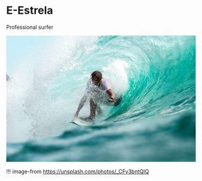 # E-Estrela

Professional surfer

![Surfer](./images-e-estrela/surfer.jpg#thumnail)

!!! image-from
    <https://unsplash.com/photos/_CFv3bntQlQ>
